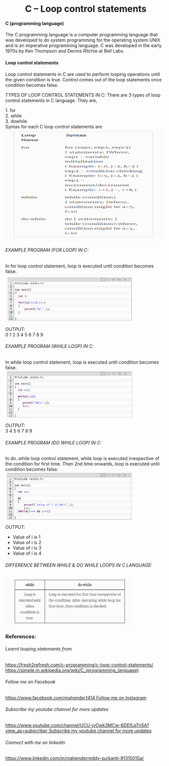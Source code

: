 
 <h1 align="center"> C – Loop control statements </h1>
 <h4>C (programming language)</h4>
 <p>The C programming language is a computer programming language that was developed to do system programming for the operating system       UNIX and is an imperative programming language. C was developed in the early 1970s by Ken Thompson and Dennis Ritchie at Bell Labs.</p>
<h4>Loop control statements</h4>
<p> Loop control statements in C are used to perform looping operations until the given condition is true. Control comes out of the loop statements once condition becomes false. </p>
TYPES OF LOOP CONTROL STATEMENTS IN C:
There are 3 types of loop control statements in C language. They are,<br>
<p>
        1. for <br>
        2. while <br>
        3. dowhile <br>
        Syntax for each C loop control statements are<br>
        <img src="Screenshot (18).png" height="350" width="500" align="center"></p>
<h6> EXAMPLE PROGRAM (FOR LOOP) IN C: </h6>
   <p> In for loop control statement, loop is executed until condition becomes false.<br>
<img src="FOR.png" height="150" width="400" align="center">
</p>
OUTPUT: <br>
0 1 2 3 4 5 6 7 8 9 <br>

<h6> EXAMPLE PROGRAM (WHILE LOOP) IN C: </h6>
In while loop control statement, loop is executed until condition becomes false.<br>
<img src="while.png" height="150" width="400" align="center">

OUTPUT:<br>
3 4 5 6 7 8 9 <br>

<h6> EXAMPLE PROGRAM (DO WHILE LOOP) IN C: </h6>
In do..while loop control statement, while loop is executed irrespective of the condition for first time. Then 2nd time onwards, loop is executed until condition becomes false.<br>
<img src="dowhile.png" height="150" width="400" align="center">

OUTPUT: <br>
- Value of i is 1 <br>
- Value of i is 2 <br>
- Value of i is 3 <br>
- Value of i is 4 <br>

<h6> DIFFERENCE BETWEEN WHILE & DO WHILE LOOPS IN C LANGUAGE: </h6>
<img src="differences.png" height="150" width="400" align="center">

<h3>References:</h3>
<h6>Learnt looping statements from </h6>
<a href="https://fresh2refresh.com/c-programming/c-loop-control-statements/"> https://fresh2refresh.com/c-programming/c-loop-control-statements/  </a><br> 
<a href="https://simple.m.wikipedia.org/wiki/C_(programming_language)">https://simple.m.wikipedia.org/wiki/C_(programming_language)</a> <br> 
<h6> Follow me on Facebook </h6>
<a href="https://www.facebook.com/mahender1414 ">https://www.facebook.com/mahender1414 Follow me on Instagram </a> <br> 
<h6>Subscribe my youtube channel for more updates</h6>
<a href="https://www.youtube.com/channel/UCU-jvOwk3MCw-6DEfLpTn5A?view_as=subscriber">https://www.youtube.com/channel/UCU-jvOwk3MCw-6DEfLpTn5A?view_as=subscriber Subscribe my youtube channel for more updates</a>  <br> 
<h6> Connect with me on linkedin  </h6>
<a href="https://www.linkedin.com/in/mahenderreddy-surkanti-91315015a/">https://www.linkedin.com/in/mahenderreddy-surkanti-91315015a/ </a> <br> 
